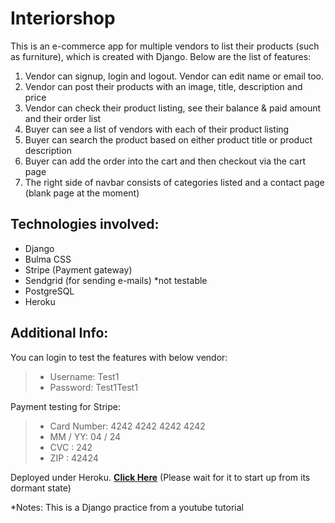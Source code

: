 # Interiorshop

This is an e-commerce app for multiple vendors to list their products (such as furniture), which is created with Django. 
Below are the list of features:

1. Vendor can signup, login and logout. Vendor can edit name or email too.
1. Vendor can post their products with an image, title, description and price
1. Vendor can check their product listing, see their balance & paid amount and their order list
1. Buyer can see a list of vendors with each of their product listing
1. Buyer can search the product based on either product title or product description 
1. Buyer can add the order into the cart and then checkout via the cart page
1. The right side of navbar consists of categories listed and a contact page (blank page at the moment)

## Technologies involved:

- Django
- Bulma CSS
- Stripe (Payment gateway)
- Sendgrid (for sending e-mails) *not testable
- PostgreSQL
- Heroku

## Additional Info:

You can login to test the features with below vendor:
> - Username: Test1
> - Password: Test1Test1

Payment testing for Stripe:
> - Card Number: 4242 4242 4242 4242
> - MM / YY: 04 / 24
> - CVC : 242
> - ZIP : 42424


Deployed under Heroku. **[Click Here](https://interiorshop.herokuapp.com/)** (Please wait for it to start up from its dormant state)

*Notes: This is a Django practice from a youtube tutorial